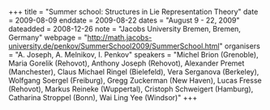 +++
title = "Summer school: Structures in Lie Representation Theory"
date = 2009-08-09
enddate = 2009-08-22
dates = "August 9 - 22, 2009"
dateadded = 2008-12-26
note = "Jacobs University Bremen, Bremen, Germany"
webpage = "http://math.jacobs-university.de/penkov/SummerSchool2009/SummerSchool.html"
organisers = "A. Joseph, A. Melnikov, I. Penkov"
speakers = "Michel Brion (Grenoble), Maria Gorelik (Rehovot), Anthony Joseph (Rehovot), Alexander Premet (Manchester), Claus Michael Ringel (Bielefeld), Vera Serganova (Berkeley), Wolfgang Soergel (Freiburg), Gregg Zuckerman (New Haven), Lucas Fresse (Rehovot), Markus Reineke (Wuppertal), Cristoph Schweigert (Hamburg), 
Catharina Stroppel (Bonn), Wai Ling Yee (Windsor)"
+++
